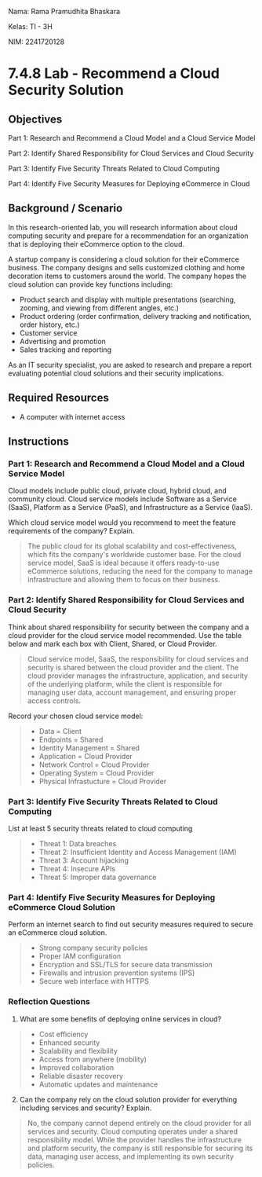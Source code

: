 Nama: Rama Pramudhita Bhaskara

Kelas: TI - 3H

NIM: 2241720128

# 7.4.8 Lab - Recommend a Cloud Security Solution

## Objectives

Part 1: Research and Recommend a Cloud Model and a Cloud Service Model

Part 2: Identify Shared Responsibility for Cloud Services and Cloud Security

Part 3: Identify Five Security Threats Related to Cloud Computing

Part 4: Identify Five Security Measures for Deploying eCommerce in Cloud

## Background / Scenario
In this research-oriented lab, you will research information about cloud computing security and prepare for a recommendation for an organization that is deploying their eCommerce option to the cloud.

A startup company is considering a cloud solution for their eCommerce business. The company designs and sells customized clothing and home decoration items to customers around the world. The company hopes the cloud solution can provide key functions including:

- Product search and display with multiple presentations (searching, zooming, and viewing from different angles, etc.)
- Product ordering (order confirmation, delivery tracking and notification, order history, etc.)
- Customer service
- Advertising and promotion
- Sales tracking and reporting

As an IT security specialist, you are asked to research and prepare a report evaluating potential cloud solutions and their security implications.

## Required Resources
- A computer with internet access

## Instructions

### Part 1: Research and Recommend a Cloud Model and a Cloud Service Model
Cloud models include public cloud, private cloud, hybrid cloud, and community cloud. Cloud service models include Software as a Service (SaaS), Platform as a Service (PaaS), and Infrastructure as a Service (IaaS).

Which cloud service model would you recommend to meet the feature requirements of the company? Explain.

> The public cloud for its global scalability and cost-effectiveness, which fits the company's worldwide customer base. For the cloud service model, SaaS is ideal because it offers ready-to-use eCommerce solutions, reducing the need for the company to manage infrastructure and allowing them to focus on their business.

### Part 2: Identify Shared Responsibility for Cloud Services and Cloud Security
Think about shared responsibility for security between the company and a cloud provider for the cloud service model recommended. Use the table below and mark each box with Client, Shared, or Cloud Provider.
> Cloud service model, SaaS, the responsibility for cloud services and security is shared between the cloud provider and the client. The cloud provider manages the infrastructure, application, and security of the underlying platform, while the client is responsible for managing user data, account management, and ensuring proper access controls.

Record your chosen cloud service model:
> - Data = Client
> - Endpoints = Shared
> - Identity Management = Shared
> - Application = Cloud Provider
> - Network Control = Cloud Provider
> - Operating System = Cloud Provider
> - Physical Infrastucture = Cloud Provider

### Part 3: Identify Five Security Threats Related to Cloud Computing
List at least 5 security threats related to cloud computing
> - Threat 1: Data breaches
> - Threat 2: Insufficient Identity and Access Management (IAM)
> - Threat 3: Account hijacking
> - Threat 4: Insecure APIs
> - Threat 5: Improper data governance

### Part 4: Identify Five Security Measures for Deploying eCommerce Cloud Solution
Perform an internet search to find out security measures required to secure an eCommerce cloud solution.
> - Strong company security policies
> - Proper IAM configuration
> - Encryption and SSL/TLS for secure data transmission
> - Firewalls and intrusion prevention systems (IPS)
> - Secure web interface with HTTPS

### Reflection Questions
1. What are some benefits of deploying online services in cloud?
> - Cost efficiency
> - Enhanced security
> - Scalability and flexibility
> - Access from anywhere (mobility)
> - Improved collaboration
> - Reliable disaster recovery
> - Automatic updates and maintenance

2. Can the company rely on the cloud solution provider for everything including services and security? Explain.
> No, the company cannot depend entirely on the cloud provider for all services and security. Cloud computing operates under a shared responsibility model. While the provider handles the infrastructure and platform security, the company is still responsible for securing its data, managing user access, and implementing its own security policies.
